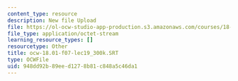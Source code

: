 ```yaml
---
content_type: resource
description: New file Upload
file: https://ol-ocw-studio-app-production.s3.amazonaws.com/courses/18-01sc-single-variable-calculus-fall-2010/948dd92b89eed1278b81c848a5c46da1_ocw-18.01-f07-lec19_300k.SRT
file_type: application/octet-stream
learning_resource_types: []
resourcetype: Other
title: ocw-18.01-f07-lec19_300k.SRT
type: OCWFile
uid: 948dd92b-89ee-d127-8b81-c848a5c46da1
---
```

